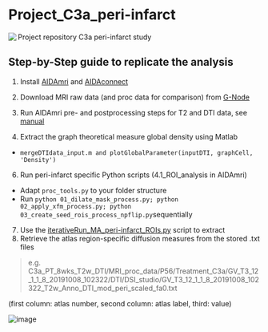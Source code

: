 # Project_C3a_peri-infarct
Project repository C3a peri-infarct study
<img align="left" src="https://github.com/aswendtlab/Project_C3a_peri-infarct/blob/main/C3a_peri-infarct_v2%20copy.png">

## Step-by-Step guide to replicate the analysis

1. Install [AIDAmri](https://github.com/aswendtlab/AIDAmri) and [AIDAconnect](https://github.com/aswendtlab/AIDAconnect)

2. Download MRI raw data (and proc data for comparison) from [G-Node](https://doi.org/10.12751/g-node.699mgv)

3. Run AIDAmri pre- and postprocessing steps for T2 and DTI data, see [manual](https://github.com/aswendtlab/AIDAmri/blob/master/manual.pdf)

5. Extract the graph theoretical measure global density using Matlab
  * ```mergeDTIdata_input.m and plotGlobalParameter(inputDTI, graphCell, 'Density')```
  
6. Run peri-infarct specific Python scripts (4.1_ROI_analysis in AIDAmri)
  * Adapt ```proc_tools.py``` to your folder structure
  * Run ```python 01_dilate_mask_process.py; python 02_apply_xfm_process.py; python 03_create_seed_rois_process_npflip.py```sequentially

7. Use the [iterativeRun_MA_peri-infarct_ROIs.py](https://github.com/aswendtlab/Project_C3a_peri-infarct/blob/main/iterativeRun_MA_peri-infarct_ROIs.py) script to extract 
8. Retrieve the atlas region-specific diffusion measures from the stored .txt files
> e.g. C3a_PT_8wks_T2w_DTI/MRI_proc_data/P56/Treatment_C3a/GV_T3_12_1_1_8_20191008_102322/DTI/DSI_studio/GV_T3_12_1_1_8_20191008_102322_T2w_Anno_DTI_mod_peri_scaled_fa0.txt 

(first column: atlas number, second column: atlas label, third: value)

![image](https://user-images.githubusercontent.com/32373094/109677970-78eda980-7b7a-11eb-92da-2d5c9d140114.png)



